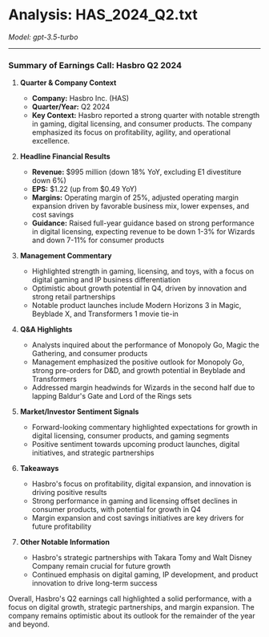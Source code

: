 # Analysis: HAS_2024_Q2.txt

*Model: gpt-3.5-turbo*

---

### Summary of Earnings Call: Hasbro Q2 2024

1. **Quarter & Company Context**
   - **Company:** Hasbro Inc. (HAS)
   - **Quarter/Year:** Q2 2024
   - **Key Context:** Hasbro reported a strong quarter with notable strength in gaming, digital licensing, and consumer products. The company emphasized its focus on profitability, agility, and operational excellence.

2. **Headline Financial Results**
   - **Revenue:** $995 million (down 18% YoY, excluding E1 divestiture down 6%)
   - **EPS:** $1.22 (up from $0.49 YoY)
   - **Margins:** Operating margin of 25%, adjusted operating margin expansion driven by favorable business mix, lower expenses, and cost savings
   - **Guidance:** Raised full-year guidance based on strong performance in digital licensing, expecting revenue to be down 1-3% for Wizards and down 7-11% for consumer products

3. **Management Commentary**
   - Highlighted strength in gaming, licensing, and toys, with a focus on digital gaming and IP business differentiation
   - Optimistic about growth potential in Q4, driven by innovation and strong retail partnerships
   - Notable product launches include Modern Horizons 3 in Magic, Beyblade X, and Transformers 1 movie tie-in

4. **Q&A Highlights**
   - Analysts inquired about the performance of Monopoly Go, Magic the Gathering, and consumer products
   - Management emphasized the positive outlook for Monopoly Go, strong pre-orders for D&D, and growth potential in Beyblade and Transformers
   - Addressed margin headwinds for Wizards in the second half due to lapping Baldur's Gate and Lord of the Rings sets

5. **Market/Investor Sentiment Signals**
   - Forward-looking commentary highlighted expectations for growth in digital licensing, consumer products, and gaming segments
   - Positive sentiment towards upcoming product launches, digital initiatives, and strategic partnerships

6. **Takeaways**
   - Hasbro's focus on profitability, digital expansion, and innovation is driving positive results
   - Strong performance in gaming and licensing offset declines in consumer products, with potential for growth in Q4
   - Margin expansion and cost savings initiatives are key drivers for future profitability

7. **Other Notable Information**
   - Hasbro's strategic partnerships with Takara Tomy and Walt Disney Company remain crucial for future growth
   - Continued emphasis on digital gaming, IP development, and product innovation to drive long-term success

Overall, Hasbro's Q2 earnings call highlighted a solid performance, with a focus on digital growth, strategic partnerships, and margin expansion. The company remains optimistic about its outlook for the remainder of the year and beyond.